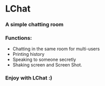 # LChat
### A simple chatting room
### Functions:
+ Chatting in the same room for multi-users
+ Printing history
+ Speaking to someone secretly
+ Shaking screen and Screen Shot.

### Enjoy with LChat :) 
